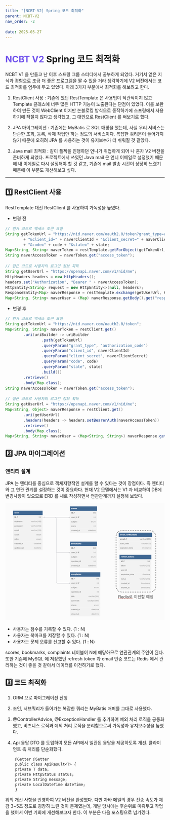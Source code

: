 ```yaml
---
title: "[NCBT-V2] Spring 코드 최적화"
parent: NCBT-V2
nav_order: -2

date: 2025-05-27
---
```


# <span style="color: #7153ED; font-weight: bold;">NCBT V2 </span> Spring 코드 최적화

NCBT V1 을 만들고 난 이후 스프링 그룹 스터디에서 공부하게 되었다. 거기서 얻은 지식과 경험으로 조금 더 좋은 프로그램을 짤 수 있을 거라 생각하기에 V2 버전에서는 코드 최적화를 염두에 두고 있었다. 아래 3가지 부분에서 최적화를 해보려고 한다.

1. RestClient 사용 : 기존에 썼던 RestTemplate 은 사용법이 직관적이지 않고 Template 클래스에 너무 많은 HTTP 기능이 노출된다는 단점이 있었다. 이를 보완하여 만든 것이 WebClient 이지만 논블로킹 방식으로 동작하기에 스프링에서 사용하기에 적절치 않다고 생각했고, 그 대안으로 RestClient 를 써보기로 했다.

2. JPA 마이그레이션 : 기존에는 MyBatis 로 SQL 매핑을 했는데, 사실 우리 서비스는 단순한 조회, 등록, 삭제 작업만 하는 정도의 서비스이다. 복잡한 쿼리문이 들어가지 않기 때문에 오히려 JPA 를 사용하는 것이 유지보수가 더 쉬워질 것 같았다.

3. Java mail 최적화 : 같이 플젝을 진행하던 언니가 취업하게 되어 나 혼자 V2 버전을 준비하게 되었다. 프로젝트에서 쓰였던 Java mail 은 언니 이메일로 설정했기 때문에 내 이메일로 다시 설정해야 할 것 같고, 기존에 mail 발송 시간이 상당히 느렸기 때문에 이 부분도 개선해보고 싶다.

---

## 1️⃣  RestClient 사용

RestTemplate 대신 RestClient 를 사용하여 가독성을 높였다.

- 변경 전

``` java
// 인가 코드로 액세스 토큰 요청
String getTokenUrl = "https://nid.naver.com/oauth2.0/token?grant_type=authorization_code"
        + "&client_id=" + naverClientId + "&client_secret=" + naverClientSecret
        + "&code=" + code + "&state=" + state;
Map<String, String> naverToken = restTemplate.getForObject(getTokenUrl, Map.class);
String naverAccessToken = naverToken.get("access_token");

// 접근 코드로 사용자의 로그인 정보 획득
String getUserUrl = "https://openapi.naver.com/v1/nid/me";
HttpHeaders headers = new HttpHeaders();
headers.set("Authorization", "Bearer " + naverAccessToken);
HttpEntity<String> request = new HttpEntity<>(null, headers);
ResponseEntity<Map> naverResponse = restTemplate.exchange(getUserUrl, HttpMethod.GET, request, Map.class);
Map<String, String> naverUser = (Map) naverResponse.getBody().get("response");
```

- 변경 후 

``` java
// 인가 코드로 액세스 토큰 요청
String getTokenUrl = "https://nid.naver.com/oauth2.0/token";
Map<String, String> naverToken = restClient.get()
        .uri(uriBuilder -> uriBuilder
                .path(getTokenUrl)
                .queryParam("grant_type", "authorization_code")
                .queryParam("client_id", naverClientId)
                .queryParam("client_secret", naverClientSecret)
                .queryParam("code", code)
                .queryParam("state", state)
                .build())
        .retrieve()
        .body(Map.class);
String naverAccessToken = naverToken.get("access_token");

// 접근 코드로 사용자의 로그인 정보 획득
String getUserUrl = "https://openapi.naver.com/v1/nid/me";
Map<String, Object> naverResponse = restClient.get()
        .uri(getUserUrl)
        .headers(headers -> headers.setBearerAuth(naverAccessToken))
        .retrieve()
        .body(Map.class);
Map<String, String> naverUser = (Map<String, String>) naverResponse.get("response");
```

## 2️⃣  JPA 마이그레이션

### 엔티티 설계

JPA 는 엔티티를 중심으로 객체지향적인 설계를 할 수 있다는 것이 장점이다. 즉 엔티티와 그 연관 관계를 설정하는 것이 중요하다. 현재 V2 모델에서는 V1 과 비교하여 DB에 변경사항이 있으므로 ERD 를 새로 작성하면서 연관관계까지 설정해 보았다.

<img src="/assets/images/pages/projects/ncbt-v2/스크린샷 2025-05-30 오후 11.19.36.png">

- 사용자는 점수를 기록할 수 있다. (1 : N)
- 사용자는 북마크를 저장할 수 있다. (1 : N)
- 사용자는 문제 오류를 신고할 수 있다. (1 : N)

scores, bookmarks, complaints 테이블이 N에 해당하므로 연관관계의 주인이 된다. 또한 기존에 MySQL 에 저장했던 refresh token 과 email 인증 코드는 Redis 에서 관리하는 것이 좋을 것 같아서 데이터를 이전하기로 했다.

## 3️⃣ 코드 최적화

1. ORM 으로 마이그레이션 진행

2. 조인, 서브쿼리가 들어가는 복잡한 쿼리는 MyBatis 매퍼를 그대로 사용했다.

3. @ControllerAdvice, @ExceptionHandler 를 추가하여 예외 처리 로직을 공통화했고, 비즈니스 로직과 예외 처리 로직을 분리함으로써 가독성과 유지보수성을 높였다.

4. Api 응답 DTO 를 도입하여 모든 API에서 일관된 응답을 제공하도록 개선. 클라이언트 측 처리를 단순화했다.

        @Getter @Setter
        public class ApiResult<T> {
        private T data;
        private HttpStatus status;
        private String message;
        private LocalDateTime dateTime;
        }

위의 개선 사항을 반영하여 V2 버전을 완성했다. 다만 자바 메일의 경우 전송 속도가 체감 3~5초 정도로 굉장히 느린 것이 문제였는데, 개발 당시에는 후순위로 미뤄두고 작업을 했어서 이번 기회에 개선해보고자 한다. 이 부분은 다음 포스팅으로 넘기겠다.
